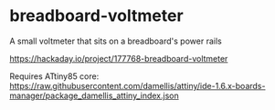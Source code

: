 # breadboard-voltmeter
A small voltmeter that sits on a breadboard's power rails

https://hackaday.io/project/177768-breadboard-voltmeter

Requires ATtiny85 core: https://raw.githubusercontent.com/damellis/attiny/ide-1.6.x-boards-manager/package_damellis_attiny_index.json
